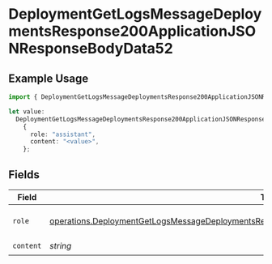 # DeploymentGetLogsMessageDeploymentsResponse200ApplicationJSONResponseBodyData52

## Example Usage

```typescript
import { DeploymentGetLogsMessageDeploymentsResponse200ApplicationJSONResponseBodyData52 } from "@orq-ai/node/models/operations";

let value:
  DeploymentGetLogsMessageDeploymentsResponse200ApplicationJSONResponseBodyData52 =
    {
      role: "assistant",
      content: "<value>",
    };
```

## Fields

| Field                                                                                                                                                                                                                    | Type                                                                                                                                                                                                                     | Required                                                                                                                                                                                                                 | Description                                                                                                                                                                                                              |
| ------------------------------------------------------------------------------------------------------------------------------------------------------------------------------------------------------------------------ | ------------------------------------------------------------------------------------------------------------------------------------------------------------------------------------------------------------------------ | ------------------------------------------------------------------------------------------------------------------------------------------------------------------------------------------------------------------------ | ------------------------------------------------------------------------------------------------------------------------------------------------------------------------------------------------------------------------ |
| `role`                                                                                                                                                                                                                   | [operations.DeploymentGetLogsMessageDeploymentsResponse200ApplicationJSONResponseBodyData5EvalsRole](../../models/operations/deploymentgetlogsmessagedeploymentsresponse200applicationjsonresponsebodydata5evalsrole.md) | :heavy_check_mark:                                                                                                                                                                                                       | The role of the prompt message                                                                                                                                                                                           |
| `content`                                                                                                                                                                                                                | *string*                                                                                                                                                                                                                 | :heavy_check_mark:                                                                                                                                                                                                       | N/A                                                                                                                                                                                                                      |
